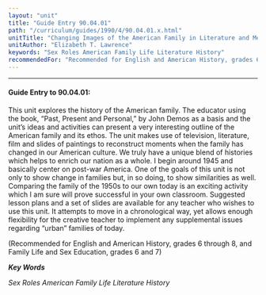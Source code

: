 ```yaml
---
layout: "unit"
title: "Guide Entry 90.04.01"
path: "/curriculum/guides/1990/4/90.04.01.x.html"
unitTitle: "Changing Images of the American Family in Literature and Media: 1945-1990"
unitAuthor: "Elizabeth T. Lawrence"
keywords: "Sex Roles American Family Life Literature History"
recommendedFor: "Recommended for English and American History, grades 6 through 8, and Family Life and Sex Education, grades 6 and 7"
---
```

<body>
<hr/>
 <h4>
  Guide Entry to 90.04.01:
 </h4>
 This unit explores the history of the American family. The educator using the book, “Past, Present and Personal,” by John Demos as a basis and the unit’s ideas and activities can present a very interesting outline of the American family and its ethos. The unit makes use of television, literature, film and slides of paintings to reconstruct moments when the family has changed in our American culture. We truly have a unique blend of histories which helps to enrich our nation as a whole. I begin around 1945 and basically center on post-war America. One of the goals of this unit is not only to show change in families but, in so doing, to show similarities as well. Comparing the family of the 1950s to our own today is an exciting activity which I am sure will prove successful in your own classroom. Suggested lesson plans and a set of slides are available for any teacher who wishes to use this unit. It attempts to move in a chronological way, yet allows enough flexibility for the creative teacher to implement any supplemental issues regarding “urban” families of today.
 <p>
  (Recommended for English and American History, grades 6 through 8, and Family Life and Sex Education, grades 6 and 7)
 </p>
<p>
  <b>
   <i>
    Key Words
   </i>
  </b>
  <br/>
 </p>
 <p>
  <i>
   Sex Roles American Family Life Literature History
  </i>
 </p>

</body>